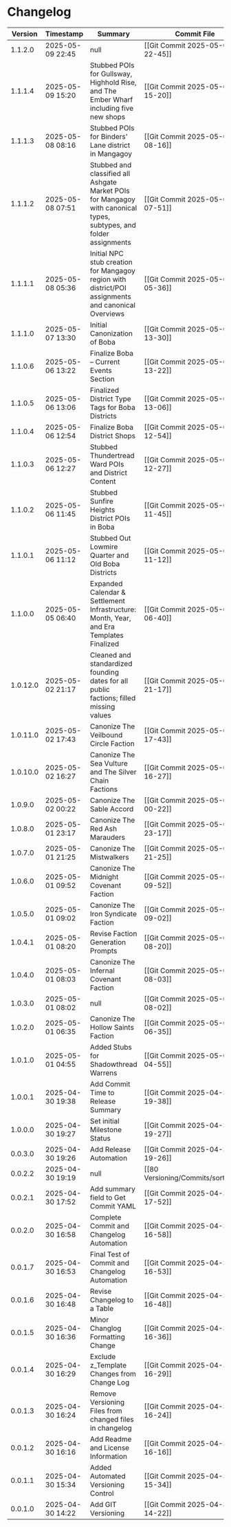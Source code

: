 # Changelog
 Version | Timestamp | Summary | Commit File |
  --- | --- | --- | --- |
1.1.2.0 | 2025-05-09 22:45 | null | [[Git Commit 2025-05-09 22-45]]
1.1.1.4 | 2025-05-09 15:20 | Stubbed POIs for Gullsway, Highhold Rise, and The Ember Wharf including five new shops | [[Git Commit 2025-05-09 15-20]]
1.1.1.3 | 2025-05-08 08:16 | Stubbed POIs for Binders' Lane district in Mangagoy | [[Git Commit 2025-05-08 08-16]]
1.1.1.2 | 2025-05-08 07:51 | Stubbed and classified all Ashgate Market POIs for Mangagoy with canonical types, subtypes, and folder assignments | [[Git Commit 2025-05-08 07-51]]
1.1.1.1 | 2025-05-08 05:36 | Initial NPC stub creation for Mangagoy region with district/POI assignments and canonical Overviews | [[Git Commit 2025-05-08 05-36]]
1.1.1.0 | 2025-05-07 13:30 | Initial Canonization of Boba | [[Git Commit 2025-05-07 13-30]]
1.1.0.6 | 2025-05-06 13:22 | Finalize Boba – Current Events Section | [[Git Commit 2025-05-06 13-22]]
1.1.0.5 | 2025-05-06 13:06 | Finalized District Type Tags for Boba Districts | [[Git Commit 2025-05-06 13-06]]
1.1.0.4 | 2025-05-06 12:54 | Finalize Boba District Shops | [[Git Commit 2025-05-06 12-54]]
1.1.0.3 | 2025-05-06 12:27 | Stubbed Thundertread Ward POIs and District Content | [[Git Commit 2025-05-06 12-27]]
1.1.0.2 | 2025-05-06 11:45 | Stubbed Sunfire Heights District POIs in Boba | [[Git Commit 2025-05-06 11-45]]
1.1.0.1 | 2025-05-06 11:12 | Stubbed Out Lowmire Quarter and Old Boba Districts | [[Git Commit 2025-05-06 11-12]]
1.1.0.0 | 2025-05-05 06:40 | Expanded Calendar & Settlement Infrastructure: Month, Year, and Era Templates Finalized | [[Git Commit 2025-05-05 06-40]]
1.0.12.0 | 2025-05-02 21:17 | Cleaned and standardized founding dates for all public factions; filled missing values | [[Git Commit 2025-05-02 21-17]]
1.0.11.0 | 2025-05-02 17:43 | Canonize The Veilbound Circle Faction | [[Git Commit 2025-05-02 17-43]]
1.0.10.0 | 2025-05-02 16:27 | Canonize The Sea Vulture and The Silver Chain Factions | [[Git Commit 2025-05-02 16-27]]
1.0.9.0 | 2025-05-02 00:22 | Canonize The Sable Accord | [[Git Commit 2025-05-02 00-22]]
1.0.8.0 | 2025-05-01 23:17 | Canonize The Red Ash Marauders | [[Git Commit 2025-05-01 23-17]]
1.0.7.0 | 2025-05-01 21:25 | Canonize The Mistwalkers | [[Git Commit 2025-05-01 21-25]]
1.0.6.0 | 2025-05-01 09:52 | Canonize The Midnight Covenant Faction | [[Git Commit 2025-05-01 09-52]]
1.0.5.0 | 2025-05-01 09:02 | Canonize The Iron Syndicate Faction | [[Git Commit 2025-05-01 09-02]]
1.0.4.1 | 2025-05-01 08:20 | Revise Faction Generation Prompts | [[Git Commit 2025-05-01 08-20]]
1.0.4.0 | 2025-05-01 08:03 | Canonize The Infernal Covenant Faction | [[Git Commit 2025-05-01 08-03]]
1.0.3.0 | 2025-05-01 08:02 | null | [[Git Commit 2025-05-01 08-02]]
1.0.2.0 | 2025-05-01 06:35 | Canonize The Hollow Saints Faction | [[Git Commit 2025-05-01 06-35]]
1.0.1.0 | 2025-05-01 04:55 | Added Stubs for Shadowthread Warrens | [[Git Commit 2025-05-01 04-55]]
1.0.0.1 | 2025-04-30 19:38 | Add Commit Time to Release Summary | [[Git Commit 2025-04-30 19-38]]
1.0.0.0 | 2025-04-30 19:27 | Set initial Milestone Status | [[Git Commit 2025-04-30 19-27]]
0.0.3.0 | 2025-04-30 19:26 | Add Release Automation | [[Git Commit 2025-04-30 19-26]]
0.0.2.2 | 2025-04-30 19:19 | null | [[80 Versioning/Commits/sortspec]]
0.0.2.1 | 2025-04-30 17:52 | Add summary field to Get Commit YAML | [[Git Commit 2025-04-30 17-52]]
0.0.2.0 | 2025-04-30 16:58 | Complete Commit and Changelog Automation | [[Git Commit 2025-04-30 16-58]]
0.0.1.7 | 2025-04-30 16:53 | Final Test of Commit and Changelog Automation | [[Git Commit 2025-04-30 16-53]]
0.0.1.6 | 2025-04-30 16:48 | Revise Changelog to a Table | [[Git Commit 2025-04-30 16-48]] 
0.0.1.5|2025-04-30 16:36|Minor Changlog Formatting Change|[[Git Commit 2025-04-30 16-36]]
0.0.1.4|2025-04-30 16:29|Exclude z_Template Changes from Change Log|[[Git Commit 2025-04-30 16-29]]
0.0.1.3|2025-04-30 16:24|Remove Versioning Files from changed files in changelog|[[Git Commit 2025-04-30 16-24]]
0.0.1.2|2025-04-30 16:16|Add Readme and License Information|[[Git Commit 2025-04-30 16-16]]
0.0.1.1|2025-04-30 15:34|Added Automated Versioning Control|[[Git Commit 2025-04-30 15-34]]
0.0.1.0|2025-04-30 14:22|Add GIT Versioning|[[Git Commit 2025-04-30 14-22]]